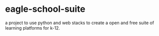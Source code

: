 # eagle-school-suite
a project to use python and web stacks to create a open and free suite of learning platforms for k-12.
